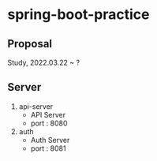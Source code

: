 # spring-boot-practice

## Proposal
Study, 2022.03.22 ~ ?

## Server
1. api-server
   - API Server
   - port : 8080
2. auth
   - Auth Server
   - port : 8081
